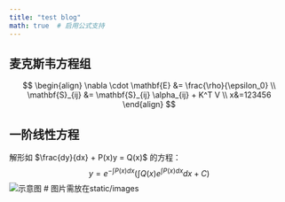 ```yaml
---
title: "test blog"
math: true  # 启用公式支持
---
```

## 麦克斯韦方程组
$$
\begin{align}
\nabla \cdot \mathbf{E} &= \frac{\rho}{\epsilon_0} \\
\mathbf{S}_{ij} &= \mathbf{S}_{ij} \alpha_{ij} + K^T V \\
x&=123456
\end{align}
$$

## 一阶线性方程
解形如 $\frac{dy}{dx} + P(x)y = Q(x)$ 的方程：
$$
y = e^{-\int P(x)dx} \left( \int Q(x)e^{\int P(x)dx}dx + C \right)
$$
![示意图](/images/whale.png)  # 图片需放在static/images